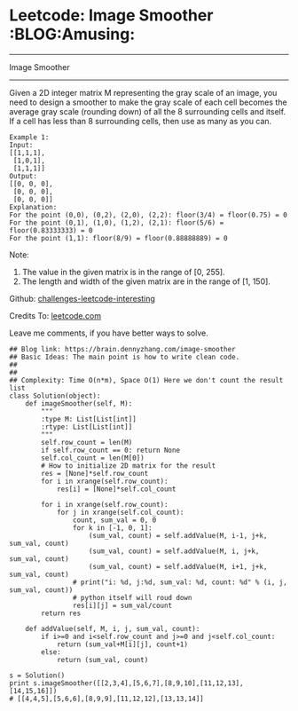 # Leetcode: Image Smoother     :BLOG:Amusing:


---

Image Smoother  

---

Given a 2D integer matrix M representing the gray scale of an image, you need to design a smoother to make the gray scale of each cell becomes the average gray scale (rounding down) of all the 8 surrounding cells and itself. If a cell has less than 8 surrounding cells, then use as many as you can.  

    Example 1:
    Input:
    [[1,1,1],
     [1,0,1],
     [1,1,1]]
    Output:
    [[0, 0, 0],
     [0, 0, 0],
     [0, 0, 0]]
    Explanation:
    For the point (0,0), (0,2), (2,0), (2,2): floor(3/4) = floor(0.75) = 0
    For the point (0,1), (1,0), (1,2), (2,1): floor(5/6) = floor(0.83333333) = 0
    For the point (1,1): floor(8/9) = floor(0.88888889) = 0

Note:  
1.  The value in the given matrix is in the range of [0, 255].
2.  The length and width of the given matrix are in the range of [1, 150].

Github: [challenges-leetcode-interesting](https://github.com/DennyZhang/challenges-leetcode-interesting/tree/master/image-smoother)  

Credits To: [leetcode.com](https://leetcode.com/problems/image-smoother/description/)  

Leave me comments, if you have better ways to solve.  

    ## Blog link: https://brain.dennyzhang.com/image-smoother
    ## Basic Ideas: The main point is how to write clean code.
    ##
    ##
    ## Complexity: Time O(n*m), Space O(1) Here we don't count the result list
    class Solution(object):
        def imageSmoother(self, M):
            """
            :type M: List[List[int]]
            :rtype: List[List[int]]
            """
            self.row_count = len(M)
            if self.row_count == 0: return None
            self.col_count = len(M[0])
            # How to initialize 2D matrix for the result
            res = [None]*self.row_count
            for i in xrange(self.row_count):
                res[i] = [None]*self.col_count
    
            for i in xrange(self.row_count):
                for j in xrange(self.col_count):
                    count, sum_val = 0, 0
                    for k in [-1, 0, 1]:
                        (sum_val, count) = self.addValue(M, i-1, j+k, sum_val, count)
                        (sum_val, count) = self.addValue(M, i, j+k, sum_val, count)
                        (sum_val, count) = self.addValue(M, i+1, j+k, sum_val, count)
                    # print("i: %d, j:%d, sum_val: %d, count: %d" % (i, j, sum_val, count))
                    # python itself will roud down
                    res[i][j] = sum_val/count
            return res
    
        def addValue(self, M, i, j, sum_val, count):
            if i>=0 and i<self.row_count and j>=0 and j<self.col_count:
                return (sum_val+M[i][j], count+1)
            else:
                return (sum_val, count)
    
    s = Solution()
    print s.imageSmoother([[2,3,4],[5,6,7],[8,9,10],[11,12,13],[14,15,16]])
    # [[4,4,5],[5,6,6],[8,9,9],[11,12,12],[13,13,14]]